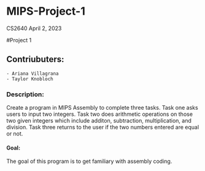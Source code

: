 # MIPS-Project-1

CS2640 
April 2, 2023

#Project 1

## Contriubuters:
    - Ariana Villagrana
    - Taylor Knobloch
   
### Description: 

  Create a program in MIPS Assembly to complete three tasks. Task one asks users to input two integers. Task two does arithmetic operations on those two     given integers which include additon, subtraction, multiplication, and division. Task three returns to the user if the two numbers entered are equal or     not.
  
#### Goal:
 
  The goal of this program is to get familiary with assembly coding. 
  
  
